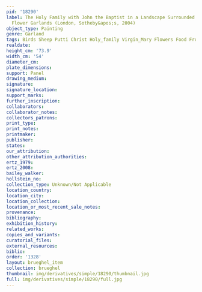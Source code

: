 ```yaml
---
pid: '18290'
label: The Holy Family with John the Baptist in a Landscape Surrounded by Fruit and
  Flower Garlands (London, Sotheby&apos;s, 2004)
object_type: Painting
genre: Garland
tags: Birds Sheep Putti Christ Holy_family Virgin_Mary Flowers Food Fruit Garland
realdate: 
height_cm: '73.9'
width_cm: '54'
diameter_cm: 
plate_dimensions: 
support: Panel
drawing_medium: 
signature: 
signature_location: 
support_marks: 
further_inscription: 
collaborators: 
collaborator_notes: 
collectors_patrons: 
print_type: 
print_notes: 
printmaker: 
publisher: 
states: 
our_attribution: 
other_attribution_authorities: 
ertz_1979: 
ertz_2008: 
bailey_walker: 
hollstein_no: 
collection_type: Unknown/Not Applicable
location_country: 
location_city: 
location_collection: 
location_or_most_recent_sale_notes: 
provenance: 
bibliography: 
exhibition_history: 
related_works: 
copies_and_variants: 
curatorial_files: 
external_resources: 
biblio: 
order: '1328'
layout: brueghel_item
collection: brueghel
thumbnail: img/derivatives/simple/18290/thumbnail.jpg
full: img/derivatives/simple/18290/full.jpg
---
```

